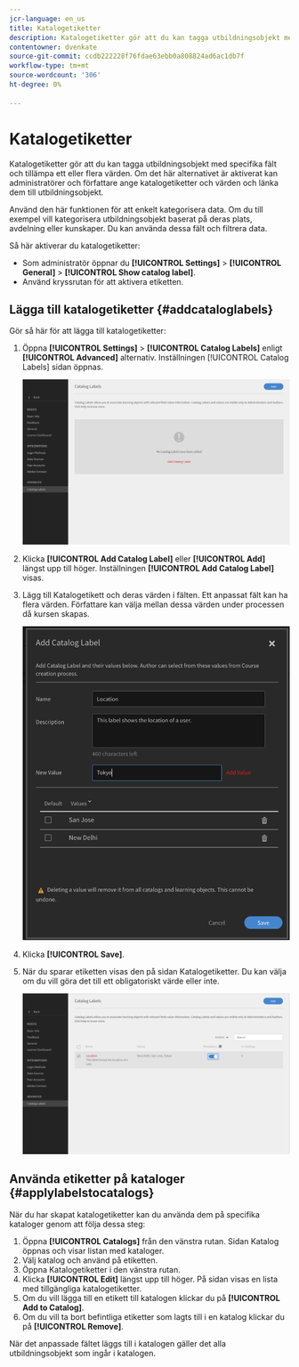 ```yaml
---
jcr-language: en_us
title: Katalogetiketter
description: Katalogetiketter gör att du kan tagga utbildningsobjekt med specifika fält och tillämpa ett eller flera värden. Om det här alternativet är aktiverat kan administratörer och författare ange katalogetiketter och värden och länka dem till utbildningsobjekt.
contentowner: dvenkate
source-git-commit: ccdb222228f76fdae63ebb0a808824ad6ac1db7f
workflow-type: tm+mt
source-wordcount: '306'
ht-degree: 0%

---
```




# Katalogetiketter

Katalogetiketter gör att du kan tagga utbildningsobjekt med specifika fält och tillämpa ett eller flera värden. Om det här alternativet är aktiverat kan administratörer och författare ange katalogetiketter och värden och länka dem till utbildningsobjekt.

Använd den här funktionen för att enkelt kategorisera data. Om du till exempel vill kategorisera utbildningsobjekt baserat på deras plats, avdelning eller kunskaper. Du kan använda dessa fält och filtrera data.

Så här aktiverar du katalogetiketter:

* Som administratör öppnar du **[!UICONTROL Settings]** > **[!UICONTROL General]** > **[!UICONTROL Show catalog label]**.
* Använd kryssrutan för att aktivera etiketten.

## Lägga till katalogetiketter {#addcataloglabels}

Gör så här för att lägga till katalogetiketter:

1. Öppna  **[!UICONTROL Settings]** > **[!UICONTROL Catalog Labels]** enligt **[!UICONTROL Advanced]** alternativ. Inställningen [!UICONTROL Catalog Labels] sidan öppnas.

   ![](assets/catalog-labels-page.png)

1. Klicka **[!UICONTROL Add Catalog Label]** eller **[!UICONTROL Add]** längst upp till höger. Inställningen **[!UICONTROL Add Catalog Label]** visas.
1. Lägg till Katalogetikett och deras värden i fälten. Ett anpassat fält kan ha flera värden. Författare kan välja mellan dessa värden under processen då kursen skapas.

   ![](assets/add-labels.png)

1. Klicka **[!UICONTROL Save]**.
1. När du sparar etiketten visas den på sidan Katalogetiketter. Du kan välja om du vill göra det till ett obligatoriskt värde eller inte.

   ![](assets/catalog-label.png)

## Använda etiketter på kataloger {#applylabelstocatalogs}

När du har skapat katalogetiketter kan du använda dem på specifika kataloger genom att följa dessa steg:

1. Öppna **[!UICONTROL Catalogs]** från den vänstra rutan. Sidan Katalog öppnas och visar listan med kataloger.
1. Välj katalog och använd på etiketten.
1. Öppna Katalogetiketter i den vänstra rutan.
1. Klicka **[!UICONTROL Edit]** längst upp till höger. På sidan visas en lista med tillgängliga katalogetiketter.
1. Om du vill lägga till en etikett till katalogen klickar du på **[!UICONTROL Add to Catalog]**.
1. Om du vill ta bort befintliga etiketter som lagts till i en katalog klickar du på **[!UICONTROL Remove]**.

När det anpassade fältet läggs till i katalogen gäller det alla utbildningsobjekt som ingår i katalogen.
